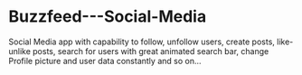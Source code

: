 # Buzzfeed---Social-Media
Social Media app with capability to follow, unfollow users, create posts, like-unlike posts, search for users with great animated search bar, change Profile picture and user data constantly and so on...
